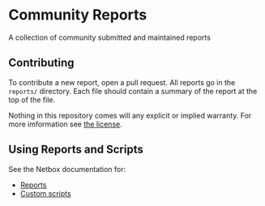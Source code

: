 # Community Reports
A collection of community submitted and maintained reports

## Contributing
To contribute a new report, open a pull request. All reports go in the `reports/` directory. Each file should contain a summary of the report at the top of the file.

Nothing in this repository comes will any explicit or implied warranty. For more imformation see [the license](LICENSE).

## Using Reports and Scripts
See the Netbox documentation for:

* [Reports](https://netbox.readthedocs.io/en/stable/additional-features/reports/)
* [Custom scripts](https://netbox.readthedocs.io/en/latest/additional-features/custom-scripts/)

